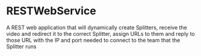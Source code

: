 # RESTWebService
A REST web application that will dynamically create Splitters, receive the video and redirect it to the correct Splitter, assign URLs to them and reply to those URL with the IP and port needed to connect to the team that the Splitter runs
